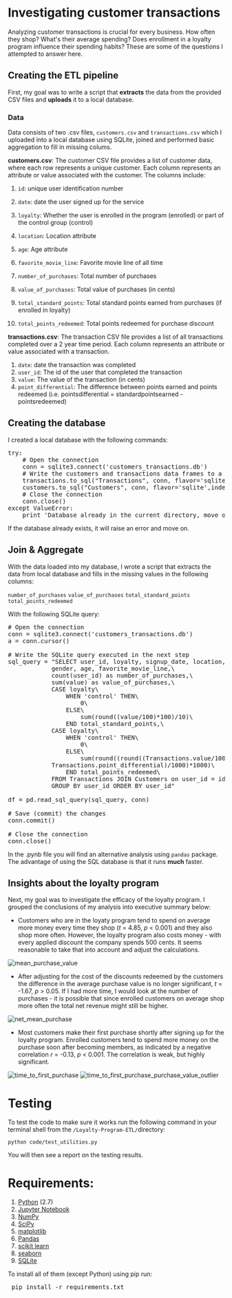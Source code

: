 # Investigating customer transactions

Analyzing customer transactions is crucial for every business. How often they shop? What's their average spending? Does enrollment in a loyalty program influence their spending habits? These are some of the questions I attempted to answer here. 

## Creating the ETL pipeline

First, my goal was to write a script that __extracts__ the data from the provided CSV files and __uploads__ it to a local database.

### Data

Data consists of two .csv files, <code>customers.csv</code> and <code>transactions.csv</code> which I uploaded into a local database using SQLite, joined and performed basic aggregation to fill in missing colums. 

__customers.csv__: The customer CSV file provides a list of customer data, where each row represents a unique customer. Each column represents an attribute or value associated with the customer. The columns include:

1. <code>id</code>: unique user identification number

2. <code>date</code>: date the user signed up for the service

3. <code>loyalty</code>: Whether the user is enrolled in the program (enrolled) or part of the control group (control)

4. <code>location</code>: Location attribute

5. <code>age</code>: Age attribute

6. <code>favorite_movie_line</code>: Favorite movie line of all time

7. <code>number_of_purchases</code>: Total number of purchases

8. <code>value_of_purchases</code>: Total value of purchases (in cents)

9. <code>total_standard_points</code>: Total standard points earned from purchases (if enrolled in loyalty)

10. <code>total_points_redeemed</code>: Total points redeemed for purchase discount

__transactions.csv__: The transaction CSV file provides a list of all transactions completed over a 2 year time period. Each column represents an attribute or value associated with a transaction.

1. <code>date</code>: date the transaction was completed
2. <code>user_id</code>: The id of the user that completed the transaction
3. <code>value</code>: The value of the transaction (in cents)
4. <code>point_differential</code>: The difference between points earned and points redeemed (i.e. pointsdifferential = standardpointsearned - pointsredeemed)

## Creating the database

I created a local database with the following commands:

<pre>
try:
    # Open the connection
    conn = sqlite3.connect('customers_transactions.db')
    # Write the customers and transactions data frames to a local database
    transactions.to_sql("Transactions", conn, flavor='sqlite',index=False)
    customers.to_sql("Customers", conn, flavor='sqlite',index=False)
    # Close the connection
    conn.close()
except ValueError:
    print 'Database already in the current directory, move on.'
</pre>

If the database already exists, it will raise an error and move on.

## Join & Aggregate

With the data loaded into my database, I wrote a script that extracts the data from local database and fills in the missing values in the following columns:

<code>number_of_purchases</code>
<code>value_of_purchases</code>
<code>total_standard_points</code>
<code>total_points_redeemed</code>

With the following SQLite query:

<pre>
# Open the connection
conn = sqlite3.connect('customers_transactions.db')
a = conn.cursor()

# Write the SQLite query executed in the next step
sql_query = "SELECT user_id, loyalty, signup_date, location,\
            gender, age, favorite_movie_line,\
            count(user_id) as number_of_purchases,\
            sum(value) as value_of_purchases,\
            CASE loyalty\
                WHEN 'control' THEN\
                    0\
                ELSE\
                    sum(round((value/100)*100)/10)\
                END total_standard_points,\
            CASE loyalty\
                WHEN 'control' THEN\
                    0\
                ELSE\
                    sum(round((round((Transactions.value/100)*100)/10 - \
            Transactions.point_differential)/1000)*1000)\
                END total_points_redeemed\
            FROM Transactions JOIN Customers on user_id = id\
            GROUP BY user_id ORDER BY user_id"

df = pd.read_sql_query(sql_query, conn)

# Save (commit) the changes
conn.commit()

# Close the connection
conn.close()
</pre>

In the .pynb file you will find an alternative analysis using <code>pandas</code> package. The advantage of using the SQL database is that it runs __much__ faster.

## Insights about the loyalty program

Next, my goal was to investigate the efficacy of the loyalty program. I grouped the conclusions of my analysis into executive summary below:

- Customers who are in the loyaty program tend to spend on average more money every time they shop (*t* = 4.85, *p* < 0.001) and they also shop more often. However, the loyalty program also costs money - with every applied discount the company spends 500 cents. It seems reasonable to take that into account and adjust the calculations.

![mean_purchase_value](images/mean_purchase_value.png)

- After adjusting for the cost of the discounts redeemed by the customers the difference in the average purchase value is no longer significant, *t* = -1.67, *p* > 0.05. If I had more time, I would look at the number of purchases - it is possible that since enrolled customers on average shop more often the total net revenue might still be higher.

![net_mean_purchase](images/net_mean_purchase.png)

- Most customers make their first purchase shortly after signing up for the loyalty program. Enrolled customers tend to spend more money on the purchase soon after becoming members, as indicated by a negative correlation *r* = -0.13, *p* < 0.001. The correlation is weak, but highly significant. 

![time_to_first_purchase](images/time_to_first_purchase.png)
![time_to_first_purchase_purchase_value_outlier](images/time_to_first_purchase_purchase_value_outlier.png)

# Testing

To test the code to make sure it works run the following command in your terminal shell from the <code>/Loyalty-Program-ETL/</code>directory:

    python code/test_utilities.py    

You will then see a report on the testing results.

# Requirements:

1. <a href="https://www.python.org/"> Python</a> (2.7)
2. <a href="http://jupyter.org/">Jupyter Notebook</a>
3. <a href="http://www.numpy.org/">NumPy</a>
4. <a href="http://www.scipy.org/">SciPy</a>
5. <a href="http://matplotlib.org/">matplotlib</a>
6. <a href="http://pandas.pydata.org">Pandas</a>
7. <a href="http://scikit-learn.org/stable/">scikit learn</a>
8. <a href="http://seaborn.pydata.org">seaborn</a>
9. <a href="https://www.sqlite.org">SQLite</a>

To install all of them (except Python) using pip run:
<pre>
 pip install -r requirements.txt
</pre>

